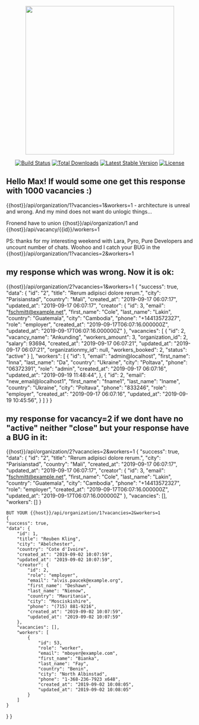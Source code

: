 <p align="center"><img src="https://res.cloudinary.com/dtfbvvkyp/image/upload/v1566331377/laravel-logolockup-cmyk-red.svg" width="400"></p>

<p align="center">
<a href="https://travis-ci.org/laravel/framework"><img src="https://travis-ci.org/laravel/framework.svg" alt="Build Status"></a>
<a href="https://packagist.org/packages/laravel/framework"><img src="https://poser.pugx.org/laravel/framework/d/total.svg" alt="Total Downloads"></a>
<a href="https://packagist.org/packages/laravel/framework"><img src="https://poser.pugx.org/laravel/framework/v/stable.svg" alt="Latest Stable Version"></a>
<a href="https://packagist.org/packages/laravel/framework"><img src="https://poser.pugx.org/laravel/framework/license.svg" alt="License"></a>
</p>

## Hello Max! If would some one get this response with 1000 vacancies :) 


{{host}}/api/organization/1?vacancies=1&workers=1 - architecture is unreal and wrong. And my mind does not want do unlogic things... 

Fronend 
have to union {{host}}/api/organization/1 and {{host}}/api/vacancy/{{id}}/workers=1

PS: thanks for my interesting weekend with Lara, Pyro, Pure Developers and uncount number of chats. Woohoo and I catch your BUG in the {{host}}/api/organization/1?vacancies=2&workers=1

## my response which was wrong. Now it is ok:
{{host}}/api/organization/2?vacancies=1&workers=1
{
    "success": true,
    "data": {
        "id": "2",
        "title": "Rerum adipisci dolore rerum.",
        "city": "Parisianstad",
        "country": "Mali",
        "created_at": "2019-09-17 06:07:17",
        "updated_at": "2019-09-17 06:07:17",
        "creator": {
            "id": 3,
            "email": "fschmitt@example.net",
            "first_name": "Cole",
            "last_name": "Lakin",
            "country": "Guatemala",
            "city": "Cambodia",
            "phone": "+14413572327",
            "role": "employer",
            "created_at": "2019-09-17T06:07:16.000000Z",
            "updated_at": "2019-09-17T06:07:16.000000Z"
        },
        "vacancies": [
            {
                "id": 2,
                "vacancy_name": "Ankunding",
                "workers_amount": 3,
                "organization_id": 2,
                "salary": 93694,
                "created_at": "2019-09-17 06:07:21",
                "updated_at": "2019-09-17 06:07:21",
                "organizationmy_id": null,
                "workers_booked": 2,
                "status": "active"
            }
        ],
        "workers": [
            {
                "id": 1,
                "email": "admin@localhost",
                "first_name": "Inna",
                "last_name": "Da",
                "country": "Ukraine",
                "city": "Poltava",
                "phone": "06372391",
                "role": "admin",
                "created_at": "2019-09-17 06:07:16",
                "updated_at": "2019-09-19 11:48:44",
            },
            {
                "id": 2,
                "email": "new_email@localhost1",
                "first_name": "fname1",
                "last_name": "lname",
                "country": "Ukraine",
                "city": "Poltava",
                "phone": "833246",
                "role": "employer",
                "created_at": "2019-09-17 06:07:16",
                "updated_at": "2019-09-19 10:45:56",
            }
        ]
    }
}
## my response for vacancy=2 if we dont have no "active" neither "close" but your response have a BUG in it:
{{host}}/api/organization/2?vacancies=2&workers=1
{
    "success": true,
    "data": {
        "id": "2",
        "title": "Rerum adipisci dolore rerum.",
        "city": "Parisianstad",
        "country": "Mali",
        "created_at": "2019-09-17 06:07:17",
        "updated_at": "2019-09-17 06:07:17",
        "creator": {
            "id": 3,
            "email": "fschmitt@example.net",
            "first_name": "Cole",
            "last_name": "Lakin",
            "country": "Guatemala",
            "city": "Cambodia",
            "phone": "+14413572327",
            "role": "employer",
            "created_at": "2019-09-17T06:07:16.000000Z",
            "updated_at": "2019-09-17T06:07:16.000000Z"
        },
        "vacancies": [],
        "workers": []
    }

    BUT YOUR {{host}}/api/organization/1?vacancies=2&workers=1
    {
    "success": true,
    "data": {
        "id": 1,
        "title": "Reuben Kling",
        "city": "Abelchester",
        "country": "Cote d'Ivoire",
        "created_at": "2019-09-02 10:07:59",
        "updated_at": "2019-09-02 10:07:59",
        "creator": {
            "id": 2,
            "role": "employer",
            "email": "alvis.paucek@example.org",
            "first_name": "Deshawn",
            "last_name": "Nienow",
            "country": "Mauritania",
            "city": "Mosciskishire",
            "phone": "(715) 881-9216",
            "created_at": "2019-09-02 10:07:59",
            "updated_at": "2019-09-02 10:07:59"
        },
        "vacancies": [],
        "workers": [
            {
                "id": 53,
                "role": "worker",
                "email": "mboyer@example.com",
                "first_name": "Bianka",
                "last_name": "Fay",
                "country": "Benin",
                "city": "North Albinstad",
                "phone": "1-368-236-7923 x648",
                "created_at": "2019-09-02 10:08:05",
                "updated_at": "2019-09-02 10:08:05"
            }
        ]
    }
}
}
